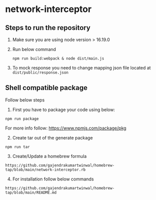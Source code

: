 # network-interceptor
## Steps to run the repository
1. Make sure you are using node version > 16.19.0
2. Run below command

   ```
   npm run build:webpack & node dist/main.js
   ```
   
3. To mock response you need to change mapping json file located at `dist/public/response.json`


## Shell compatible package

Follow below steps
1. First you have to package your code using below:
```shell
npm run package
```
   For more info follow: https://www.npmjs.com/package/pkg

2. Create tar out of the generate package
```shell
npm run tar
```
3. Create/Update a homebrew formula
```link
https://github.com/gajendrakumartwinwal/homebrew-tap/blob/main/network-interceptor.rb
```
4. For installation follow below commands
```shell
https://github.com/gajendrakumartwinwal/homebrew-tap/blob/main/README.md
```
